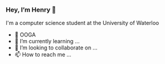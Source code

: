 ### Hey, I’m Henry 👋

I'm a computer science student at the University of Waterloo
  
- 👀 OOGA
- 🌱 I’m currently learning ...
- 💞️ I’m looking to collaborate on ...
- 📫 How to reach me ...

<!---
HenryZhang0/HenryZhang0 is a ✨ special ✨ repository because its `README.md` (this file) appears on your GitHub profile.
You can click the Preview link to take a look at your changes.
--->
